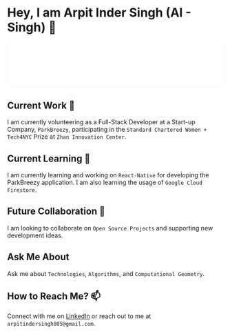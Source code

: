 # Hey, I am Arpit Inder Singh (AI - Singh) 🤖

![Hello](./hello.svg)

## Current Work 🔭
I am currently volunteering as a Full-Stack Developer at a Start-up Company, `ParkBreezy`, participating in the `Standard Chartered Women + Tech4NYC` Prize at `Zhan Innovation Center`.

## Current Learning 🌱
I am currently learning and working on `React-Native` for developing the ParkBreezy application. I am also learning the usage of `Google Cloud Firestore`.

## Future Collaboration 👯
I am looking to collaborate on `Open Source Projects` and supporting new development ideas.

## Ask Me About
Ask me about `Technologies`, `Algorithms`, and `Computational Geometry`.

## How to Reach Me? 📫
Connect with me on [LinkedIn](https://www.linkedin.com/in/ai-singh/) or reach out to me at `arpitindersingh805@gmail.com`.


